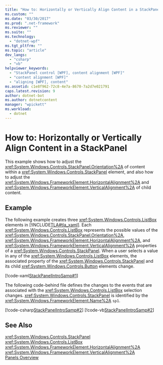 ```yaml
---
title: "How to: Horizontally or Vertically Align Content in a StackPanel"
ms.custom: ""
ms.date: "03/30/2017"
ms.prod: ".net-framework"
ms.reviewer: ""
ms.suite: ""
ms.technology: 
  - "dotnet-wpf"
ms.tgt_pltfrm: ""
ms.topic: "article"
dev_langs: 
  - "csharp"
  - "vb"
helpviewer_keywords: 
  - "StackPanel control [WPF], content alignment [WPF]"
  - "content alignment [WPF]"
  - "aligning [WPF], content"
ms.assetid: c1e8f962-72c8-4e7a-8670-7a2d7e021791
caps.latest.revision: 9
author: dotnet-bot
ms.author: dotnetcontent
manager: "wpickett"
ms.workload: 
  - dotnet
---
```

# How to: Horizontally or Vertically Align Content in a StackPanel
This example shows how to adjust the <xref:System.Windows.Controls.StackPanel.Orientation%2A> of content within a <xref:System.Windows.Controls.StackPanel> element, and also how to adjust the <xref:System.Windows.FrameworkElement.HorizontalAlignment%2A> and <xref:System.Windows.FrameworkElement.VerticalAlignment%2A> of child content.  
  
## Example  
 The following example creates three <xref:System.Windows.Controls.ListBox> elements in [!INCLUDE[TLA#tla_xaml](../../../../includes/tlasharptla-xaml-md.md)]. Each <xref:System.Windows.Controls.ListBox> represents the possible values of the <xref:System.Windows.Controls.StackPanel.Orientation%2A>, <xref:System.Windows.FrameworkElement.HorizontalAlignment%2A>, and <xref:System.Windows.FrameworkElement.VerticalAlignment%2A> properties of a <xref:System.Windows.Controls.StackPanel>. When a user selects a value in any of the <xref:System.Windows.Controls.ListBox> elements, the associated property of the <xref:System.Windows.Controls.StackPanel> and its child <xref:System.Windows.Controls.Button> elements change.  
  
 [!code-xaml[StackPanelIntroSamp#1](../../../../samples/snippets/csharp/VS_Snippets_Wpf/StackPanelIntroSamp/CSharp/Window1.xaml#1)]  
  
 The following code-behind file defines the changes to the events that are associated with the <xref:System.Windows.Controls.ListBox> selection changes. <xref:System.Windows.Controls.StackPanel> is identified by the <xref:System.Windows.FrameworkElement.Name%2A> `sp1`.  
  
 [!code-csharp[StackPanelIntroSamp#2](../../../../samples/snippets/csharp/VS_Snippets_Wpf/StackPanelIntroSamp/CSharp/Window1.xaml.cs#2)]
 [!code-vb[StackPanelIntroSamp#2](../../../../samples/snippets/visualbasic/VS_Snippets_Wpf/StackPanelIntroSamp/VisualBasic/Window1.xaml.vb#2)]  
  
## See Also  
 <xref:System.Windows.Controls.StackPanel>  
 <xref:System.Windows.Controls.ListBox>  
 <xref:System.Windows.FrameworkElement.HorizontalAlignment%2A>  
 <xref:System.Windows.FrameworkElement.VerticalAlignment%2A>  
 [Panels Overview](../../../../docs/framework/wpf/controls/panels-overview.md)
